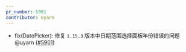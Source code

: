 ```yaml
---
pr_number: 5901
contributor: uyarn
---
```


- fix(DatePicker): 修复 `1.15.3` 版本中日期范围选择面板年份错误的问题 @uyarn ([#5901](https://github.com/Tencent/tdesign-vue-next/pull/5901))
